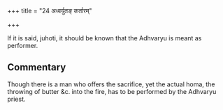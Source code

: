 +++
title = "24 अध्वर्युतङ् कर्तारम्"

+++

If it is said, juhoti, it should be known that the Adhvaryu is meant as performer.

## Commentary

Though there is a man who offers the sacrifice, yet the actual homa, the throwing of butter &c. into the fire, has to be performed by the Adhvaryu priest.


